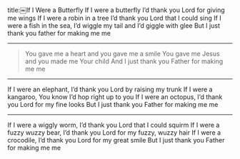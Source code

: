 title:￼If I Were a Butterfly
If I were a butterfly
I’d thank you Lord for giving me wings 
If I were a robin in a tree
I’d thank you Lord that I could sing
If I were a fish in the sea,
I’d wiggle my tail and I’d giggle with glee
But I just thank you father for making me me

---
>You gave me a heart and you gave me a smile 
You gave me Jesus and you made me Your child
And I just thank you Father for making me me

---

If I were an elephant,
I’d thank you Lord by raising my trunk
If I were a kangaroo,
You know I’d hop right up to you
If I were an octopus,
I’d thank you Lord for my fine looks
But I just thank you Father for making me me

---
If I were a wiggly worm,
I’d thank you Lord that I could squirm
If I were a fuzzy wuzzy bear,
I’d thank you Lord for my fuzzy, wuzzy hair If I were a crocodile,
I’d thank you Lord for my great smile
But I just thank you Father for making me me